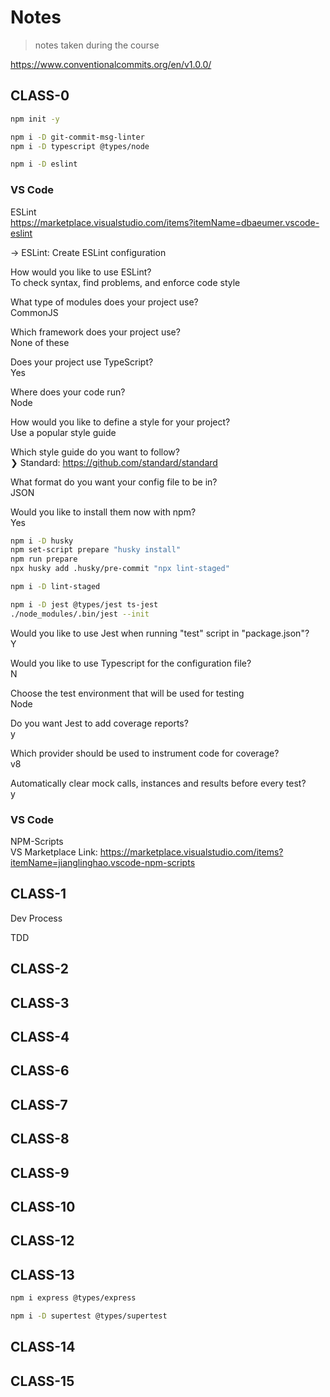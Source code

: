 # Notes

> notes taken during the course

<!-- https://gitignore.io -->
<!-- https://github.com/github/gitignore -->

https://www.conventionalcommits.org/en/v1.0.0/

## CLASS-0

```sh
npm init -y

npm i -D git-commit-msg-linter
npm i -D typescript @types/node

npm i -D eslint
```


### VS Code 

ESLint  
https://marketplace.visualstudio.com/items?itemName=dbaeumer.vscode-eslint

-> ESLint: Create ESLint configuration

How would you like to use ESLint?  
To check syntax, find problems, and enforce code style

What type of modules does your project use?  
CommonJS

Which framework does your project use?  
None of these

Does your project use TypeScript?  
Yes

Where does your code run?  
Node

How would you like to define a style for your project?  
Use a popular style guide

Which style guide do you want to follow?  
❯ Standard: https://github.com/standard/standard

What format do you want your config file to be in?  
JSON

Would you like to install them now with npm?  
Yes

```sh
npm i -D husky
npm set-script prepare "husky install"
npm run prepare
npx husky add .husky/pre-commit "npx lint-staged"

npm i -D lint-staged

npm i -D jest @types/jest ts-jest
./node_modules/.bin/jest --init
```
Would you like to use Jest when running "test" script in "package.json"?  
Y

Would you like to use Typescript for the configuration file?   
N

Choose the test environment that will be used for testing  
Node

Do you want Jest to add coverage reports?  
y

Which provider should be used to instrument code for coverage?  
v8

 Automatically clear mock calls, instances and results before every test?  
 y

### VS Code
NPM-Scripts  
VS Marketplace Link: https://marketplace.visualstudio.com/items?itemName=jianglinghao.vscode-npm-scripts
## CLASS-1

Dev Process

TDD

## CLASS-2

## CLASS-3

## CLASS-4

## CLASS-6

## CLASS-7

## CLASS-8

## CLASS-9

## CLASS-10

## CLASS-12

## CLASS-13

```sh
npm i express @types/express

npm i -D supertest @types/supertest
```

## CLASS-14
## 

## CLASS-15

